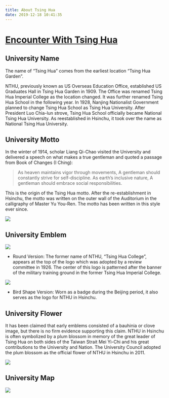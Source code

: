 ```yaml
---
title: About Tsing Hua
date: 2019-12-18 10:41:35
---
```


# [Encounter With Tsing Hua](https://drive.google.com/open?id=1H3GP-eQi2kOC56d3AClnePgFOgZY0XSs&usp=sharing)

## University Name

The name of “Tsing Hua” comes from the earliest location “Tsing Hua Garden”.

NTHU, previously known as US Overseas Education Office, established US Graduates Hall in Tsing Hua Garden in 1909. The Office was renamed Tsing Hua Imperial College as the location changed. It was further renamed Tsing Hua School in the following year. In 1928, Nanjing Nationalist Government planned to change Tsing Hua School as Tsing Hua University. After President Luo Chia-lun strove, Tsing Hua School officially became National Tsing Hua University. As reestablished in Hsinchu, it took over the name as National Tsing Hua University.

## University Motto 


In the winter of 1914, scholar Liang Qi-Chao visited the University and delivered a speech on what makes a true gentleman and quoted a passage from Book of Changes (I Ching):

> As heaven maintains vigor through movements,
> A gentleman should constantly strive for self-discipline.
> As earth’s inclusive nature,
> A gentleman should embrace social responsibilities.

This is the origin of the Tsing Hua motto. After the re-establishment in Hsinchu, the motto was written on the outer wall of the Auditorium in the calligraphy of Master Yu You-Ren. The motto has been written in this style ever since.

![](https://i.imgur.com/ECVz1o6.jpg)

## University Emblem

![](https://i.imgur.com/gF0NN2V.jpg)
* Round Version: The former name of NTHU, “Tsing Hua College”, appears at the top of the logo which was adopted by a review committee in 1926. The center of this logo is patterned after the banner of the military training ground in the former Tsing Hua Imperial College.

![](https://i.imgur.com/hd84EgX.jpg)
* Bird Shape Version: Worn as a badge during the Beijing period, it also serves as the logo for NTHU in Hsinchu.

## University Flower

It has been claimed that early emblems consisted of a bauhinia or clove image, but there is no firm evidence supporting this claim. NTHU in Hsinchu is often symbolized by a plum blossom in memory of the great leader of Tsing Hua on both sides of the Taiwan Strait Mei Yi-Chi and his great contributions to the University and Nation. The University Council adopted the plum blossom as the official flower of NTHU in Hsinchu in 2011.

![](https://i.imgur.com/ydP7gas.jpg)

## University Map
![](http://nthu-en.web.nthu.edu.tw/ezfiles/902/1902/img/2280/nthu-new.jpg)
